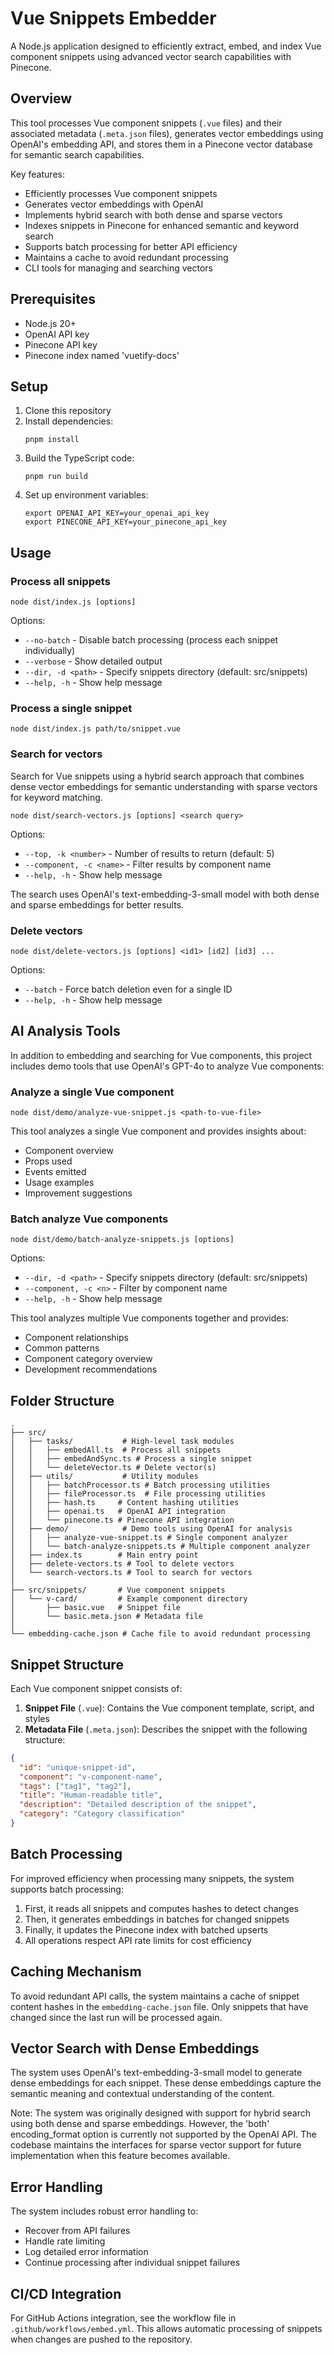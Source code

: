 # Vue Snippets Embedder

A Node.js application designed to efficiently extract, embed, and index Vue component snippets using advanced vector search capabilities with Pinecone.

## Overview

This tool processes Vue component snippets (`.vue` files) and their associated metadata (`.meta.json` files), generates vector embeddings using OpenAI's embedding API, and stores them in a Pinecone vector database for semantic search capabilities.

Key features:
- Efficiently processes Vue component snippets
- Generates vector embeddings with OpenAI
- Implements hybrid search with both dense and sparse vectors
- Indexes snippets in Pinecone for enhanced semantic and keyword search
- Supports batch processing for better API efficiency
- Maintains a cache to avoid redundant processing
- CLI tools for managing and searching vectors

## Prerequisites

- Node.js 20+
- OpenAI API key
- Pinecone API key
- Pinecone index named 'vuetify-docs'

## Setup

1. Clone this repository
2. Install dependencies:
   ```
   pnpm install
   ```
3. Build the TypeScript code:
   ```
   pnpm run build
   ```
4. Set up environment variables:
   ```
   export OPENAI_API_KEY=your_openai_api_key
   export PINECONE_API_KEY=your_pinecone_api_key
   ```

## Usage

### Process all snippets

```
node dist/index.js [options]
```

Options:
- `--no-batch` - Disable batch processing (process each snippet individually)
- `--verbose` - Show detailed output
- `--dir, -d <path>` - Specify snippets directory (default: src/snippets)
- `--help, -h` - Show help message

### Process a single snippet

```
node dist/index.js path/to/snippet.vue
```

### Search for vectors

Search for Vue snippets using a hybrid search approach that combines dense vector embeddings for semantic understanding with sparse vectors for keyword matching.

```
node dist/search-vectors.js [options] <search query>
```

Options:
- `--top, -k <number>` - Number of results to return (default: 5)
- `--component, -c <name>` - Filter results by component name
- `--help, -h` - Show help message

The search uses OpenAI's text-embedding-3-small model with both dense and sparse embeddings for better results.

### Delete vectors

```
node dist/delete-vectors.js [options] <id1> [id2] [id3] ...
```

Options:
- `--batch` - Force batch deletion even for a single ID
- `--help, -h` - Show help message

## AI Analysis Tools

In addition to embedding and searching for Vue components, this project includes demo tools that use OpenAI's GPT-4o to analyze Vue components:

### Analyze a single Vue component

```
node dist/demo/analyze-vue-snippet.js <path-to-vue-file>
```

This tool analyzes a single Vue component and provides insights about:
- Component overview
- Props used
- Events emitted
- Usage examples
- Improvement suggestions

### Batch analyze Vue components

```
node dist/demo/batch-analyze-snippets.js [options]
```

Options:
- `--dir, -d <path>` - Specify snippets directory (default: src/snippets)
- `--component, -c <n>` - Filter by component name
- `--help, -h` - Show help message

This tool analyzes multiple Vue components together and provides:
- Component relationships
- Common patterns
- Component category overview
- Development recommendations

## Folder Structure

```
.
├── src/
│   ├── tasks/           # High-level task modules
│   │   ├── embedAll.ts  # Process all snippets
│   │   ├── embedAndSync.ts # Process a single snippet
│   │   └── deleteVector.ts # Delete vector(s)
│   ├── utils/           # Utility modules
│   │   ├── batchProcessor.ts # Batch processing utilities
│   │   ├── fileProcessor.ts  # File processing utilities
│   │   ├── hash.ts     # Content hashing utilities
│   │   ├── openai.ts   # OpenAI API integration
│   │   └── pinecone.ts # Pinecone API integration
│   ├── demo/            # Demo tools using OpenAI for analysis
│   │   ├── analyze-vue-snippet.ts # Single component analyzer
│   │   └── batch-analyze-snippets.ts # Multiple component analyzer
│   ├── index.ts        # Main entry point
│   ├── delete-vectors.ts # Tool to delete vectors
│   └── search-vectors.ts # Tool to search for vectors
│
├── src/snippets/       # Vue component snippets
│   └── v-card/         # Example component directory
│       ├── basic.vue   # Snippet file
│       └── basic.meta.json # Metadata file
│
└── embedding-cache.json # Cache file to avoid redundant processing
```

## Snippet Structure

Each Vue component snippet consists of:

1. **Snippet File** (`.vue`): Contains the Vue component template, script, and styles
2. **Metadata File** (`.meta.json`): Describes the snippet with the following structure:

```json
{
  "id": "unique-snippet-id",
  "component": "v-component-name",
  "tags": ["tag1", "tag2"],
  "title": "Human-readable title",
  "description": "Detailed description of the snippet",
  "category": "Category classification"
}
```

## Batch Processing

For improved efficiency when processing many snippets, the system supports batch processing:

1. First, it reads all snippets and computes hashes to detect changes
2. Then, it generates embeddings in batches for changed snippets
3. Finally, it updates the Pinecone index with batched upserts
4. All operations respect API rate limits for cost efficiency

## Caching Mechanism

To avoid redundant API calls, the system maintains a cache of snippet content hashes in the `embedding-cache.json` file. Only snippets that have changed since the last run will be processed again.

## Vector Search with Dense Embeddings

The system uses OpenAI's text-embedding-3-small model to generate dense embeddings for each snippet. These dense embeddings capture the semantic meaning and contextual understanding of the content.

Note: The system was originally designed with support for hybrid search using both dense and sparse embeddings. However, the 'both' encoding_format option is currently not supported by the OpenAI API. The codebase maintains the interfaces for sparse vector support for future implementation when this feature becomes available.

## Error Handling

The system includes robust error handling to:
- Recover from API failures
- Handle rate limiting
- Log detailed error information
- Continue processing after individual snippet failures

## CI/CD Integration

For GitHub Actions integration, see the workflow file in `.github/workflows/embed.yml`. This allows automatic processing of snippets when changes are pushed to the repository.
